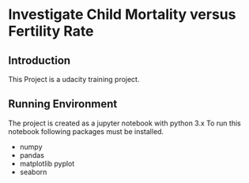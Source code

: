 # Investigate Child Mortality versus Fertility Rate  

## Introduction  

This Project is a udacity training project.

## Running Environment

The project is created as a jupyter notebook with python 3.x
To run this notebook following packages must be installed.

* numpy
* pandas
* matplotlib pyplot
* seaborn
